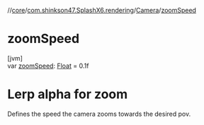 //[core](../../../index.md)/[com.shinkson47.SplashX6.rendering](../index.md)/[Camera](index.md)/[zoomSpeed](zoom-speed.md)

# zoomSpeed

[jvm]\
var [zoomSpeed](zoom-speed.md): [Float](https://kotlinlang.org/api/latest/jvm/stdlib/kotlin/-float/index.html) = 0.1f

# Lerp alpha for zoom

Defines the speed the camera zooms towards the desired pov.
